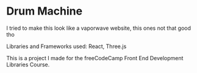 # Drum Machine
I tried to make this look like a vaporwave website, this ones not that good tho

Libraries and Frameworks used:
  React, 
  Three.js

This is a project I made for the freeCodeCamp Front End Development Libraries Course.

